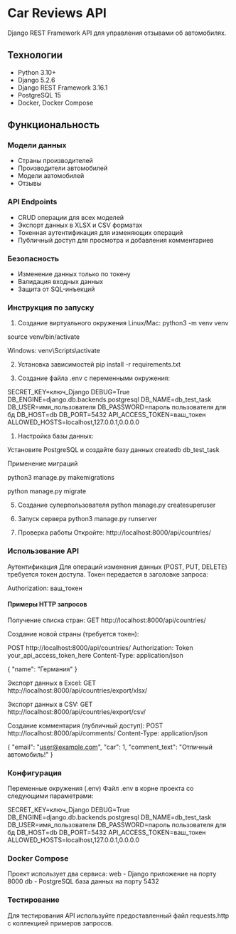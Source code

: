 # Car Reviews API

Django REST Framework API для управления отзывами об автомобилях.

## Технологии

- Python 3.10+
- Django 5.2.6
- Django REST Framework 3.16.1
- PostgreSQL 15
- Docker, Docker Compose

## Функциональность

### Модели данных
- Страны производителей
- Производители автомобилей  
- Модели автомобилей
- Отзывы

### API Endpoints
- CRUD операции для всех моделей
- Экспорт данных в XLSX и CSV форматах
- Токенная аутентификация для изменяющих операций
- Публичный доступ для просмотра и добавления комментариев

### Безопасность
- Изменение данных только по токену
- Валидация входных данных
- Защита от SQL-инъекций

### Инструкция по запуску
1. Создание виртуального окружения
Linux/Mac:
python3 -m venv venv

source venv/bin/activate

Windows:
venv\Scripts\activate

2. Установка зависимостей
pip install -r requirements.txt

3. Создание файла .env с переменными окружения:

SECRET_KEY=ключ_Django
DEBUG=True
DB_ENGINE=django.db.backends.postgresql
DB_NAME=db_test_task
DB_USER=имя_пользователя
DB_PASSWORD=пароль пользователя для бд
DB_HOST=db
DB_PORT=5432
API_ACCESS_TOKEN=ваш_токен
ALLOWED_HOSTS=localhost,127.0.0.1,0.0.0.0

1. Настройка базы данных:

Установите PostgreSQL и создайте базу данных
createdb db_test_task

Применение миграций

python3 manage.py makemigrations

python manage.py migrate

5. Создание суперпользователя
python manage.py createsuperuser

6. Запуск сервера
python3 manage.py runserver

7. Проверка работы
Откройте: http://localhost:8000/api/countries/

### Использование API
Аутентификация
Для операций изменения данных (POST, PUT, DELETE) требуется токен доступа. Токен передается в заголовке запроса:

Authorization: ваш_токен

#### Примеры HTTP запросов
Получение списка стран:
GET http://localhost:8000/api/countries/

Создание новой страны (требуется токен):

POST http://localhost:8000/api/countries/
Authorization: Token your_api_access_token_here
Content-Type: application/json

{
  "name": "Германия"
}

Экспорт данных в Excel:
GET http://localhost:8000/api/countries/export/xlsx/

Экспорт данных в CSV:
GET http://localhost:8000/api/countries/export/csv/

Создание комментария (публичный доступ):
POST http://localhost:8000/api/comments/
Content-Type: application/json

{
  "email": "user@example.com",
  "car": 1,
  "comment_text": "Отличный автомобиль!"
}

### Конфигурация
Переменные окружения (.env)
Файл .env в корне проекта со следующими параметрами:

SECRET_KEY=ключ_Django
DEBUG=True
DB_ENGINE=django.db.backends.postgresql
DB_NAME=db_test_task
DB_USER=имя_пользователя
DB_PASSWORD=пароль пользователя для бд
DB_HOST=db
DB_PORT=5432
API_ACCESS_TOKEN=ваш_токен
ALLOWED_HOSTS=localhost,127.0.0.1,0.0.0.0

### Docker Compose
Проект использует два сервиса:
web - Django приложение на порту 8000
db - PostgreSQL база данных на порту 5432

### Тестирование
Для тестирования API используйте предоставленный файл requests.http с коллекцией примеров запросов.
